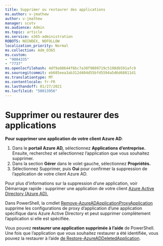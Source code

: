 ```yaml
---
title: Supprimer ou restaurer des applications
ms.author: v-jmathew
author: v-jmathew
manager: scotv
ms.audience: Admin
ms.topic: article
ms.service: o365-administration
ROBOTS: NOINDEX, NOFOLLOW
localization_priority: Normal
ms.collection: Adm_O365
ms.custom:
- "9004335"
- "7737"
ms.openlocfilehash: 4df9a98644f6bc7a30f9009719c5198db591afc9
ms.sourcegitcommit: eb685eea3ab312d404d55bfd5594a5d6d68811d1
ms.translationtype: MT
ms.contentlocale: fr-FR
ms.lasthandoff: 01/27/2021
ms.locfileid: "50013956"
---
```

# <a name="delete-or-restore-applications"></a>Supprimer ou restaurer des applications

**Pour supprimer une application de votre client Azure AD**:

1. Dans le **portail Azure AD,** sélectionnez **Applications d’entreprise.** Ensuite, recherchez et sélectionnez l’application que vous souhaitez supprimer.
2. Dans la section **Gérer** dans le volet gauche, sélectionnez **Propriétés.**
3. Sélectionnez Supprimer, puis **Oui** pour confirmer la suppression de l’application de votre client Azure AD. 

Pour plus d’informations sur la suppression d’une application, voir Démarrage rapide : supprimer une application de votre client [Azure Active Directory (Azure AD).](https://docs.microsoft.com/azure/active-directory/manage-apps/delete-application-portal#delete-an-application-from-your-azure-ad-tenant)

Dans PowerShell, la cmdlet [Remove-AzureADApplicationProxyApplication](https://docs.microsoft.com/powershell/module/azuread/remove-azureadapplicationproxyapplication) supprime les configurations de proxy d’application d’une application spécifique dans Azure Active Directory et peut supprimer complètement l’application si elle est spécifiée.

Vous pouvez **restaurer une application supprimée à l’aide** de PowerShell. Une fois que l’application que vous souhaitez restaurer a été identifiée, vous pouvez la restaurer à l’aide [de Restore-AzureADDeletedApplication](https://docs.microsoft.com/powershell/module/azuread/restore-azureaddeletedapplication).
